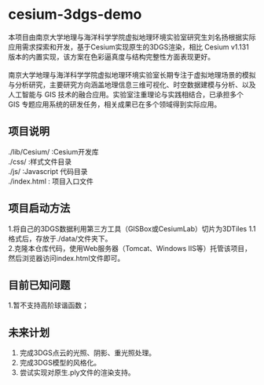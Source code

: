 # cesium-3dgs-demo
本项目由南京大学地理与海洋科学学院虚拟地理环境实验室研究生刘名扬根据实际应用需求探索和开发，基于Cesium实现原生的3DGS渲染，相比 Cesium v1.131 版本的内置实现，该方案在色彩逼真度与结构完整性方面表现更好。<br><br>
南京大学地理与海洋科学学院虚拟地理环境实验室长期专注于虚拟地理场景的模拟与分析研究，主要研究方向涵盖地理信息三维可视化、时空数据建模与分析、以及人工智能与 GIS 技术的融合应用。实验室注重理论与实践相结合，已承担多个 GIS 专题应用系统的研发任务，相关成果已在多个领域得到实际应用。<br>
## 项目说明
./lib/Cesium/ :Cesium开发库<br>
./css/ :样式文件目录<br>
./js/ :Javascript 代码目录<br>
./index.html : 项目入口文件<br>
## 项目启动方法
1.将自己的3DGS数据利用第三方工具（GISBox或CesiumLab）切片为3DTiles 1.1格式后，存放于./data/文件夹下。<br>
2.克隆本仓库代码，使用Web服务器（Tomcat、Windows IIS等）托管该项目，然后浏览器访问index.html文件即可。<br>

## 目前已知问题
1.暂不支持高阶球谐函数；<br>

## 未来计划
1. 完成3DGS点云的光照、阴影、重光照处理。<br>
2. 完成3DGS模型的风格化。<br>
3. 尝试实现对原生.ply文件的渲染支持。<br>
